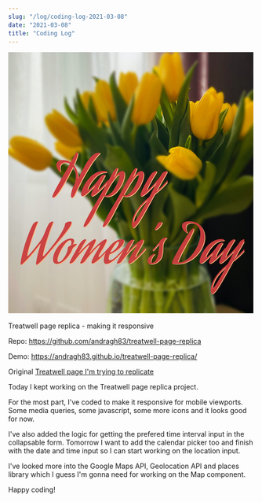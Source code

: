 ```yaml
---
slug: "/log/coding-log-2021-03-08"
date: "2021-03-08"
title: "Coding Log"
---
```


![log7img](../images/log7.png)

Treatwell page replica - making it responsive

<p>Repo: <a href="https://github.com/andragh83/treatwell-page-replica" target="_blank"> https://github.com/andragh83/treatwell-page-replica </a> </p>
<p>Demo: <a href="https://andragh83.github.io/treatwell-page-replica/" target="_blank"> https://andragh83.github.io/treatwell-page-replica/ </a></p>
<p>Original <a href='https://www.treatwell.co.uk/places/treatment-balayage/offer-type-local/in-west-london-london-uk/'>Treatwell page I'm trying to replicate</a></p>

<p>Today I kept working on the Treatwell page replica project.</p>
<p>For the most part, I've coded to make it responsive for mobile viewports. Some media queries, some javascript, some more icons and it looks good for now.</p>
<p>I've also added the logic for getting the prefered time interval input in the collapsable form. Tomorrow I want to add the calendar picker too and finish with the date and time input so I can start working on the location input.</p>
<p>I've looked more into the Google Maps API, Geolocation API and places library which I guess I'm gonna need for working on the Map component.</p>
<p>Happy coding!</p>

